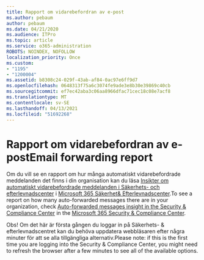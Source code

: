 ```yaml
---
title: Rapport om vidarebefordran av e-post
ms.author: pebaum
author: pebaum
ms.date: 04/21/2020
ms.audience: ITPro
ms.topic: article
ms.service: o365-administration
ROBOTS: NOINDEX, NOFOLLOW
localization_priority: Once
ms.custom:
- "1195"
- "1200004"
ms.assetid: b8308c24-029f-43ab-af84-0ac97e6ff9d7
ms.openlocfilehash: 0648313f75a6c3074fe9ade3e8b30e39869c40cb
ms.sourcegitcommit: ef7ec42aba3c06aa8966dfac71cec18c08e7acf8
ms.translationtype: MT
ms.contentlocale: sv-SE
ms.lasthandoff: 04/13/2021
ms.locfileid: "51692268"
---
```

# <a name="email-forwarding-report"></a><span data-ttu-id="c9eac-102">Rapport om vidarebefordran av e-post</span><span class="sxs-lookup"><span data-stu-id="c9eac-102">Email forwarding report</span></span>

<span data-ttu-id="c9eac-103">Om du vill se en rapport om hur många automatiskt vidarebefordrade meddelanden det finns i din organisation kan du läsa [Insikter om automatiskt vidarebefordrade meddelanden i Säkerhets- och efterlevnadscenter](https://docs.microsoft.com/microsoft-365/security/office-365-security/mfi-auto-forwarded-messages-report) i [Microsoft 365 Säkerhet&amp; Efterlevnadscenter](https://protection.office.com/#/homepage).</span><span class="sxs-lookup"><span data-stu-id="c9eac-103">To see a report on how many auto-forwarded messages there are in your organization, check [Auto-forwarded messages insight in the Security & Compliance Center](https://docs.microsoft.com/microsoft-365/security/office-365-security/mfi-auto-forwarded-messages-report) in the [Microsoft 365 Security &amp; Compliance Center](https://protection.office.com/#/homepage).</span></span>
  
<span data-ttu-id="c9eac-104">Obs! Om det här är första gången du loggar in på Säkerhets- &amp; efterlevnadscentret kan du behöva uppdatera webbläsaren efter några minuter för att se alla tillgängliga alternativ.</span><span class="sxs-lookup"><span data-stu-id="c9eac-104">Please note: if this is the first time you are logging into the Security &amp; Compliance Center, you might need to refresh the browser after a few minutes to see all of the available options.</span></span>
  